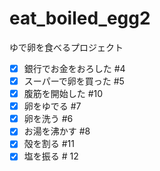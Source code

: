 # eat_boiled_egg2
ゆで卵を食べるプロジェクト
- [x] 銀行でお金をおろした #4
- [x] スーパーで卵を買った #5
- [x] 腹筋を開始した #10 
- [x] 卵をゆでる #7
- [x] 卵を洗う #6
- [x] お湯を沸かす #8
- [x] 殻を割る #11
- [x] 塩を振る # 12 
